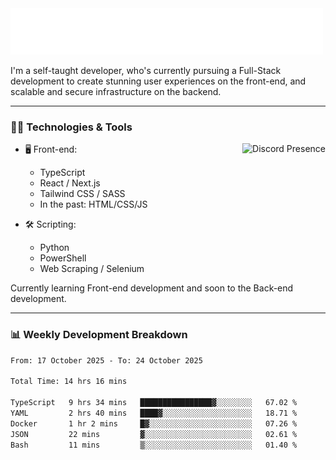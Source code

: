 <img src="assets/wave.svg" alt=":wave:" />

I'm a self-taught developer, who's currently pursuing a Full-Stack development to create stunning user experiences on the front-end, and scalable and secure infrastructure on the backend.

---

### 🧑‍💻 Technologies & Tools

<a href="https://discord.com/users/414304208649453568" target="_blank" rel="nofollow">
   <img src="https://lanyard-profile-readme.vercel.app/api/414304208649453568?idleMessage=Probably%20doing%20something%20else..." alt="Discord Presence" align="right">
</a>

- 🖥️ Front-end:

  - TypeScript
  - React / Next.js
  - Tailwind CSS / SASS
  - In the past: HTML/CSS/JS

- 🛠 Scripting:

  - Python
  - PowerShell
  - Web Scraping / Selenium

Currently learning Front-end development and soon to the Back-end development.

---

### 📊 Weekly Development Breakdown

<!--START_SECTION:waka-->

```txt
From: 17 October 2025 - To: 24 October 2025

Total Time: 14 hrs 16 mins

TypeScript   9 hrs 34 mins   ████████████████▓░░░░░░░░   67.02 %
YAML         2 hrs 40 mins   ████▓░░░░░░░░░░░░░░░░░░░░   18.71 %
Docker       1 hr 2 mins     █▓░░░░░░░░░░░░░░░░░░░░░░░   07.26 %
JSON         22 mins         ▓░░░░░░░░░░░░░░░░░░░░░░░░   02.61 %
Bash         11 mins         ▒░░░░░░░░░░░░░░░░░░░░░░░░   01.40 %
```

<!--END_SECTION:waka-->
